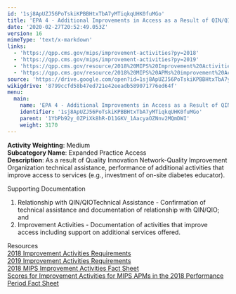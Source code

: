 ```yaml
---
id: '1sj8ApUZJ56PoTskiKPBBHtxTbA7yMTiqkqUHK0fuMGo'
title: 'EPA 4 - Additional Improvements in Access as a Result of QIN/QIO TA'
date: '2020-02-27T20:52:49.053Z'
version: 16
mimeType: 'text/x-markdown'
links:
  - 'https://qpp.cms.gov/mips/improvement-activities?py=2018'
  - 'https://qpp.cms.gov/mips/improvement-activities?py=2019'
  - 'https://qpp.cms.gov/resource/2018%20MIPS%20Improvement%20Activities%20Fact%20Sheet'
  - 'https://qpp.cms.gov/resource/2018%20MIPS%20APMs%20improvement%20Activities%20scores%20fact%20sheet'
source: 'https://drive.google.com/open?id=1sj8ApUZJ56PoTskiKPBBHtxTbA7yMTiqkqUHK0fuMGo'
wikigdrive: '8799ccfd58b47ed721e42eeadb589071776ed64f'
menu:
  main:
    name: 'EPA 4 - Additional Improvements in Access as a Result of QIN/QIO TA'
    identifier: '1sj8ApUZJ56PoTskiKPBBHtxTbA7yMTiqkqUHK0fuMGo'
    parent: '1YbPb92y_0ZPiXk8hR-D11GKV_1AacyaOZNnv2MQmDWI'
    weight: 3170
---
```





**Activity Weighting**: Medium  
**Subcategory Name**: Expanded Practice Access  
**Description**: As a result of Quality Innovation Network-Quality Improvement Organization technical assistance, performance of additional activities that improve access to services (e.g., investment of on-site diabetes educator).




Supporting Documentation
1. Relationship with QIN/QIOTechnical Assistance - Confirmation of technical assistance and documentation of relationship with QIN/QIO; and 
2. Improvement Activities - Documentation of activities that improve access including support on additional services offered.




Resources  
[2018 Improvement Activities Requirements](https://qpp.cms.gov/mips/improvement-activities?py=2018)  
[2019 Improvement Activities Requirements](https://qpp.cms.gov/mips/improvement-activities?py=2019)  
[2018 MIPS Improvement Activities Fact Sheet](https://qpp.cms.gov/resource/2018%20MIPS%20Improvement%20Activities%20Fact%20Sheet)  
[Scores for Improvement Activities for MIPS APMs in the 2018 Performance Period Fact Sheet](https://qpp.cms.gov/resource/2018%20MIPS%20APMs%20improvement%20Activities%20scores%20fact%20sheet)

